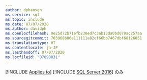 ```yaml
---
author: dphansen
ms.service: sql
ms.topic: include
ms.date: 07/07/2020
ms.author: davidph
ms.openlocfilehash: 9e25d72b71efb230ed7c3ab13da0bd079ac257aa
ms.sourcegitcommit: 703968b86a111111a82ef66bb7467dbf68126051
ms.translationtype: HT
ms.contentlocale: ja-JP
ms.lasthandoff: 07/07/2020
ms.locfileid: "87898831"
---
```

[!INCLUDE [Applies to](../../includes/applies-md.md)] [!INCLUDE [SQL Server 2016](_ss2016.md)] のみ